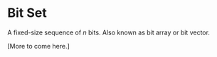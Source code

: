 # Bit Set

A fixed-size sequence of *n* bits. Also known as bit array or bit vector.

[More to come here.]
